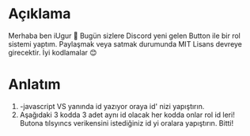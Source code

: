 # Açıklama
Merhaba ben iUgur 👋 
Bugün sizlere Discord yeni gelen Button ile bir rol sistemi yaptım. 
Paylaşmak veya satmak durumunda MIT Lisans devreye girecektir. 
İyi kodlamalar 😊 
# Anlatım
1. -javascript VS yanında id yazıyor oraya id' nizi yapıştırın. 
2. Aşağıdaki 3 kodda 3 adet aynı id olacak her kodda onlar rol id leri! Butona tılsyıncs verikensini istediğiniz id yi oralara yapıştırın.
Bitti! 

